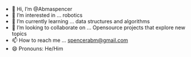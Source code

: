 - 👋 Hi, I’m @Abmaspencer
- 👀 I’m interested in ... robotics
- 🌱 I’m currently learning ... data structures and algorithms
- 💞️ I’m looking to collaborate on ... Opensource projects that explore new topics
- 📫 How to reach me ... spencerabm@gmail.com
- 😄 Pronouns: He/Him
  


